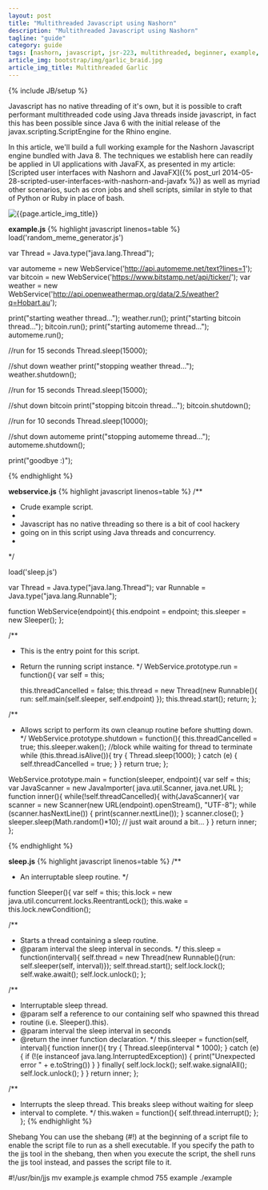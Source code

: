 ```yaml
---
layout: post
title: "Multithreaded Javascript using Nashorn"
description: "Multithreaded Javascript using Nashorn"
tagline: "guide"
category: guide
tags: [nashorn, javascript, jsr-223, multithreaded, beginner, example, tutorial, guide]
article_img: bootstrap/img/garlic_braid.jpg
article_img_title: Multithreaded Garlic
---
```

{% include JB/setup %}
<div class="intro">
<div class="intro-txt">
<p>
Javascript has no native threading of it's own, but it is possible to craft performant multithreaded code using Java threads inside javascript, in fact this has been possible since Java 6 with the initial release of the javax.scripting.ScriptEngine for the Rhino engine. 
</p>
<p>
In this article, we'll build a full working example for the Nashorn Javascript engine bundled with Java 8. The techniques we establish here can readily be applied in UI applications with JavaFX, as presented in my article: <span markdown="span">[Scripted user interfaces with Nashorn and JavaFX]({% post_url 2014-05-28-scripted-user-interfaces-with-nashorn-and-javafx %})</span> as well as myriad other scenarios, such as cron jobs and shell scripts, similar in style to that of Python or Ruby in place of bash. 
</p>


</div>
<div class="intro-img-border">
<div class="intro-img-bevel">
<div class="intro-img">
<img class="article-image" title="{{page.article_img_title}}" src="{{ASSET_PATH}}/{{page.article_img}}"/>
</div>
</div>
</div>
</div>





**example.js**
{% highlight javascript linenos=table %}
load('random_meme_generator.js')

var Thread = Java.type("java.lang.Thread");

var automeme = new WebService('http://api.automeme.net/text?lines=1');
var bitcoin = new WebService('https://www.bitstamp.net/api/ticker/');
var weather = new WebService('http://api.openweathermap.org/data/2.5/weather?q=Hobart,au');

print("starting weather thread...");
weather.run();
print("starting bitcoin thread...");
bitcoin.run();
print("starting automeme thread...");
automeme.run();


//run for 15 seconds
Thread.sleep(15000);

//shut down weather
print("stopping weather thread...");
weather.shutdown();

//run for 15 seconds
Thread.sleep(15000);

//shut down bitcoin
print("stopping bitcoin thread...");
bitcoin.shutdown();

//run for 10 seconds
Thread.sleep(10000);

//shut down automeme
print("stopping automeme thread...");
automeme.shutdown();

print("goodbye :)");

{% endhighlight %}


**webservice.js**
{% highlight javascript linenos=table %}
/**
 * Crude example script.
 * 
 * Javascript has no native threading so there is a bit of cool hackery
 * going on in this script using Java threads and concurrency.
 *
 */

load('sleep.js')

var Thread = Java.type("java.lang.Thread");
var Runnable = Java.type("java.lang.Runnable");

function WebService(endpoint){
  this.endpoint = endpoint;
  this.sleeper = new Sleeper();
};

/**
* This is the entry point for this script.
* Return the running script instance.
*/
WebService.prototype.run = function(){
  var self = this;
  
  this.threadCancelled = false;
  this.thread = new Thread(new Runnable(){
    run: self.main(self.sleeper, self.endpoint)
  });
  this.thread.start();
  return;
};


/**
* Allows script to perform its own cleanup routine before shutting down.
*/
WebService.prototype.shutdown = function(){
  this.threadCancelled = true;
  this.sleeper.waken();
  //block while waiting for thread to terminate
  while (this.thread.isAlive()){
    try {
      Thread.sleep(1000);
    }
    catch (e) {
      self.threadCancelled = true;
    }
  }
  return true;
};


WebService.prototype.main = function(sleeper, endpoint){
  var self = this;
  var JavaScanner = new JavaImporter(
    java.util.Scanner,
    java.net.URL
  );
  function inner(){
    while(!self.threadCancelled){
      with(JavaScanner){
	var scanner = new Scanner(new URL(endpoint).openStream(), "UTF-8");
	while (scanner.hasNextLine()) {
	  print(scanner.nextLine());
	}
	scanner.close();
      }
      sleeper.sleep(Math.random()*10); // just wait around a bit...
    }
  }
  return inner;
};


{% endhighlight %}

**sleep.js**
{% highlight javascript linenos=table %}
/**
* An interruptable sleep routine.
*/

function Sleeper(){
  var self = this;
  this.lock = new java.util.concurrent.locks.ReentrantLock();
  this.wake = this.lock.newCondition();

  /**
  * Starts a thread containing a sleep routine.
  * @param interval the sleep interval in seconds.
  */
  this.sleep = function(interval){
    self.thread = new Thread(new Runnable(){run: self.sleeper(self, interval)});
    self.thread.start();
    self.lock.lock();
    self.wake.await();
    self.lock.unlock();
  };


  /**
  * Interruptable sleep thread.
  * @param self a reference to our containing self who spawned this thread
  * routine (i.e. Sleeper().this).
  * @param interval the sleep interval in seconds
  * @return the inner function declaration.
  */
  this.sleeper = function(self, interval){
    function inner(){
      try {
	Thread.sleep(interval * 1000);
      }
      catch (e) {
	if (!(e instanceof java.lang.InterruptedException)) {
	  print("Unexpected error " + e.toString())
	}
      }
      finally{
	self.lock.lock();
	self.wake.signalAll();
	self.lock.unlock();
      }
    }
    return inner;
  };


  /**
  * Interrupts the sleep thread. This breaks sleep without waiting for sleep
  * interval to complete.
  */
  this.waken = function(){
    self.thread.interrupt();
  };
};
{% endhighlight %}




Shebang
You can use the shebang (#!) at the beginning of a script file to enable the script file to run as a shell executable. If you specify the path to the jjs tool in the shebang, then when you execute the script, the shell runs the jjs tool instead, and passes the script file to it.

#!/usr/bin/jjs
mv example.js example
chmod 755 example
./example